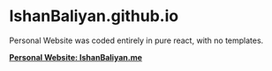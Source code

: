 # IshanBaliyan.github.io

Personal Website was coded entirely in pure react, with no templates.

**<a href="http://IshanBaliyan.me">
Personal Website: IshanBaliyan.me
</a>**

